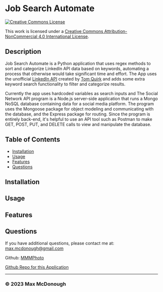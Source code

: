# Job Search Automate

<a rel="license" href="http://creativecommons.org/licenses/by-nc/4.0/"><img alt="Creative Commons License" style="border-width:0" src="https://i.creativecommons.org/l/by-nc/4.0/88x31.png" /></a><br />

This work is licensed under a <a rel="license" href="http://creativecommons.org/licenses/by-nc/4.0/">Creative Commons Attribution-NonCommercial 4.0 International License</a>.

## Description

Job Search Automate is a Python application that uses regex methods to sort and categorize LinkedIn API data based on keywords, automating a process that otherwise would take significant time and effort. The App uses the unofficial [LinkedIn API](https://github.com/tomquirk/linkedin-api) created by [Tom Quirk](https://github.com/tomquirk) and adds some extra keyword search functionality to filter and categorize results.

Currently the app uses hardcoded variables as search inputs and 
The Social Network API program is a Node.js server-side application that runs a Mongo NoSQL database containing data for a social media platform. The program uses the Mongoose package for object modeling and communicating with the database, and the Express package for routing. Since the program is entirely back-end, it's helpful to use an API tool such as Postman to make GET, POST, PUT, and DELETE calls to view and manipulate the database.

## Table of Contents

- [Installation](#installation)
- [Usage](#usage)
- [Features](#features)
- [Questions](#questions)

## Installation

## Usage

## Features

## Questions

If you have additional questions, please contact me at: max.mcdonough@gmail.com

Github: [MMMPhoto](https://github.com/MMMPhoto)
  
[Github Repo for this Application](https://github.com/MMMPhoto/job-search-automate)

--------------------------------------

### &copy; 2023 Max McDonough
